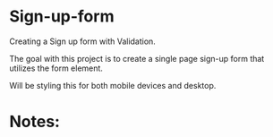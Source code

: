 # Sign-up-form
Creating a Sign up form with Validation.

The goal with this project is to create a single page sign-up form that utilizes the form element.

Will be styling this for both mobile devices and desktop.

# Notes:

